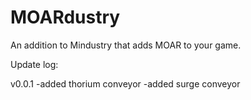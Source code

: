 # MOARdustry
An addition to Mindustry that adds MOAR to your game.

Update log:


v0.0.1
-added thorium conveyor
-added surge conveyor

